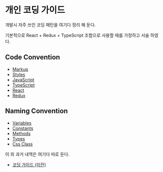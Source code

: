 # 개인 코딩 가이드
개발시 자주 쓰인 코딩 패턴을 여기다 정리 해 둔다.

기본적으로 React + Redux + TypeScript 조합으로 사용할 때를 가정하고 서술 하였다.

## Code Convention

* [Markup](convention/markup.md)
* [Styles](convention/styles.md)
* [JavaScript](convention/javascript.md)
* [TypeScript](convention/typescript.md)
* [React](convention/react.md)
* [Redux](convention/redux.md)

## Naming Convention

* [Variables](naming/variables.md)
* [Constants](naming/constants.md)
* [Methods](naming/methods.md)
* [Types](naming/types.md)
* [Css Class](naming/cssclass.md)

이 외 과거 내역은 여기다 따로 둔다.

* [코딩 가이드 (이전)](legacy.md)
